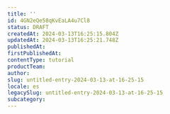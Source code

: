 ```yaml
---
title: ''
id: 4GN2eQe58qKvEaLA4u7Cl8
status: DRAFT
createdAt: 2024-03-13T16:25:15.804Z
updatedAt: 2024-03-13T16:25:21.748Z
publishedAt: 
firstPublishedAt: 
contentType: tutorial
productTeam: 
author: 
slug: untitled-entry-2024-03-13-at-16-25-15
locale: es
legacySlug: untitled-entry-2024-03-13-at-16-25-15
subcategory: 
---
```



